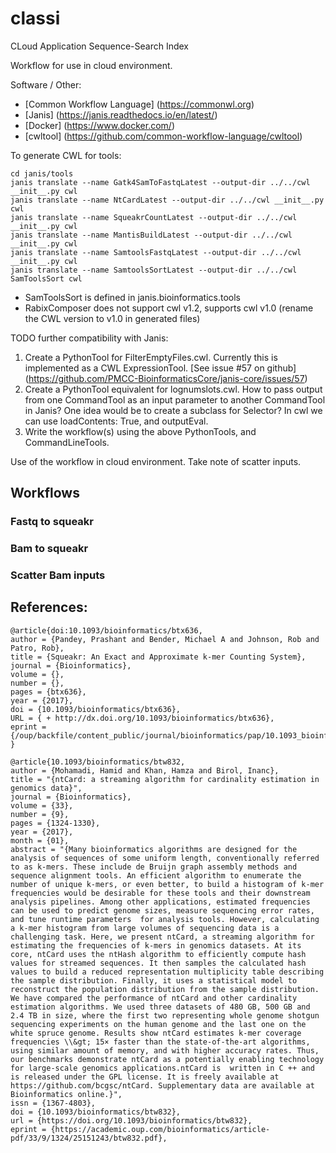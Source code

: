 # classi
CLoud Application Sequence-Search Index

Workflow for use in cloud environment.


Software / Other:
* [Common Workflow Language] (https://commonwl.org)
* [Janis] (https://janis.readthedocs.io/en/latest/)
* [Docker] (https://www.docker.com/)
* [cwltool] (https://github.com/common-workflow-language/cwltool)

To generate CWL for tools:
```
cd janis/tools
janis translate --name Gatk4SamToFastqLatest --output-dir ../../cwl __init__.py cwl
janis translate --name NtCardLatest --output-dir ../../cwl __init__.py cwl
janis translate --name SqueakrCountLatest --output-dir ../../cwl __init__.py cwl
janis translate --name MantisBuildLatest --output-dir ../../cwl __init__.py cwl
janis translate --name SamtoolsFastqLatest --output-dir ../../cwl __init__.py cwl
janis translate --name SamtoolsSortLatest --output-dir ../../cwl SamToolsSort cwl
```
* SamToolsSort is defined in janis.bioinformatics.tools
* RabixComposer does not support cwl v1.2, supports cwl v1.0 (rename the CWL version to v1.0 in generated files)


TODO further compatibility with Janis:
1. Create a PythonTool for FilterEmptyFiles.cwl.  Currently this is implemented as a CWL ExpressionTool.  [See issue #57 on github] (https://github.com/PMCC-BioinformaticsCore/janis-core/issues/57)
2. Create a PythonTool equivalent for lognumslots.cwl.  How to pass output from one CommandTool as an input parameter to another CommandTool in Janis?  One idea would be to create a subclass for Selector?  In cwl we can use loadContents: True, and outputEval.
3. Write the workflow(s) using the above PythonTools, and CommandLineTools.

Use of the workflow in cloud environment.  Take note of scatter inputs.

## Workflows
### Fastq to squeakr

### Bam to squeakr

### Scatter Bam inputs


## References:

```
@article{doi:10.1093/bioinformatics/btx636,
author = {Pandey, Prashant and Bender, Michael A and Johnson, Rob and Patro, Rob},
title = {Squeakr: An Exact and Approximate k-mer Counting System},
journal = {Bioinformatics},
volume = {},
number = {},
pages = {btx636},
year = {2017},
doi = {10.1093/bioinformatics/btx636},
URL = { + http://dx.doi.org/10.1093/bioinformatics/btx636},
eprint = {/oup/backfile/content_public/journal/bioinformatics/pap/10.1093_bioinformatics_btx636/1/btx636.pdf}
}
```

```
@article{10.1093/bioinformatics/btw832,
author = {Mohamadi, Hamid and Khan, Hamza and Birol, Inanc},
title = "{ntCard: a streaming algorithm for cardinality estimation in genomics data}",
journal = {Bioinformatics},
volume = {33},
number = {9},
pages = {1324-1330},
year = {2017},
month = {01},
abstract = "{Many bioinformatics algorithms are designed for the analysis of sequences of some uniform length, conventionally referred to as k-mers. These include de Bruijn graph assembly methods and sequence alignment tools. An efficient algorithm to enumerate the number of unique k-mers, or even better, to build a histogram of k-mer frequencies would be desirable for these tools and their downstream analysis pipelines. Among other applications, estimated frequencies can be used to predict genome sizes, measure sequencing error rates, and tune runtime parameters  for analysis tools. However, calculating a k-mer histogram from large volumes of sequencing data is a challenging task. Here, we present ntCard, a streaming algorithm for estimating the frequencies of k-mers in genomics datasets. At its core, ntCard uses the ntHash algorithm to efficiently compute hash values for streamed sequences. It then samples the calculated hash values to build a reduced representation multiplicity table describing the sample distribution. Finally, it uses a statistical model to reconstruct the population distribution from the sample distribution. We have compared the performance of ntCard and other cardinality estimation algorithms. We used three datasets of 480 GB, 500 GB and 2.4 TB in size, where the first two representing whole genome shotgun sequencing experiments on the human genome and the last one on the white spruce genome. Results show ntCard estimates k-mer coverage frequencies \\&gt; 15× faster than the state-of-the-art algorithms, using similar amount of memory, and with higher accuracy rates. Thus,  our benchmarks demonstrate ntCard as a potentially enabling technology for large-scale genomics applications.ntCard is  written in C ++ and is released under the GPL license. It is freely available at https://github.com/bcgsc/ntCard. Supplementary data are available at Bioinformatics online.}",
issn = {1367-4803},
doi = {10.1093/bioinformatics/btw832},
url = {https://doi.org/10.1093/bioinformatics/btw832},
eprint = {https://academic.oup.com/bioinformatics/article-pdf/33/9/1324/25151243/btw832.pdf},
```

